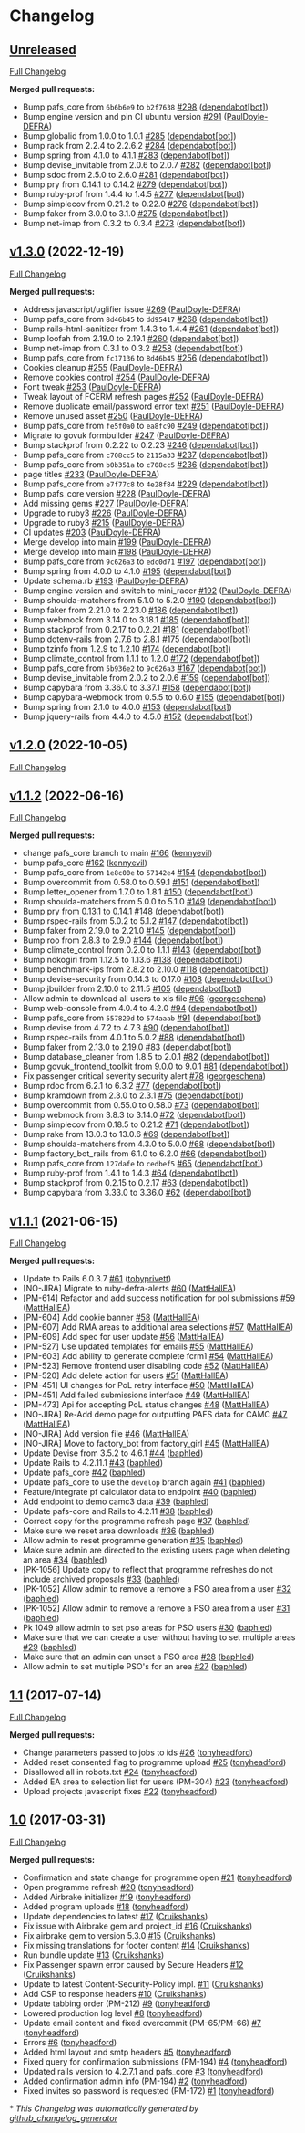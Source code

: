 # Changelog

## [Unreleased](https://github.com/defra/pafs-admin/tree/HEAD)

[Full Changelog](https://github.com/defra/pafs-admin/compare/v1.3.0...HEAD)

**Merged pull requests:**

- Bump pafs\_core from `6b6b6e9` to `b2f7638` [\#298](https://github.com/DEFRA/pafs-admin/pull/298) ([dependabot[bot]](https://github.com/apps/dependabot))
- Bump engine version and pin CI ubuntu version [\#291](https://github.com/DEFRA/pafs-admin/pull/291) ([PaulDoyle-DEFRA](https://github.com/PaulDoyle-DEFRA))
- Bump globalid from 1.0.0 to 1.0.1 [\#285](https://github.com/DEFRA/pafs-admin/pull/285) ([dependabot[bot]](https://github.com/apps/dependabot))
- Bump rack from 2.2.4 to 2.2.6.2 [\#284](https://github.com/DEFRA/pafs-admin/pull/284) ([dependabot[bot]](https://github.com/apps/dependabot))
- Bump spring from 4.1.0 to 4.1.1 [\#283](https://github.com/DEFRA/pafs-admin/pull/283) ([dependabot[bot]](https://github.com/apps/dependabot))
- Bump devise\_invitable from 2.0.6 to 2.0.7 [\#282](https://github.com/DEFRA/pafs-admin/pull/282) ([dependabot[bot]](https://github.com/apps/dependabot))
- Bump sdoc from 2.5.0 to 2.6.0 [\#281](https://github.com/DEFRA/pafs-admin/pull/281) ([dependabot[bot]](https://github.com/apps/dependabot))
- Bump pry from 0.14.1 to 0.14.2 [\#279](https://github.com/DEFRA/pafs-admin/pull/279) ([dependabot[bot]](https://github.com/apps/dependabot))
- Bump ruby-prof from 1.4.4 to 1.4.5 [\#277](https://github.com/DEFRA/pafs-admin/pull/277) ([dependabot[bot]](https://github.com/apps/dependabot))
- Bump simplecov from 0.21.2 to 0.22.0 [\#276](https://github.com/DEFRA/pafs-admin/pull/276) ([dependabot[bot]](https://github.com/apps/dependabot))
- Bump faker from 3.0.0 to 3.1.0 [\#275](https://github.com/DEFRA/pafs-admin/pull/275) ([dependabot[bot]](https://github.com/apps/dependabot))
- Bump net-imap from 0.3.2 to 0.3.4 [\#273](https://github.com/DEFRA/pafs-admin/pull/273) ([dependabot[bot]](https://github.com/apps/dependabot))

## [v1.3.0](https://github.com/defra/pafs-admin/tree/v1.3.0) (2022-12-19)

[Full Changelog](https://github.com/defra/pafs-admin/compare/v1.2.0...v1.3.0)

**Merged pull requests:**

- Address javascript/uglifier issue [\#269](https://github.com/DEFRA/pafs-admin/pull/269) ([PaulDoyle-DEFRA](https://github.com/PaulDoyle-DEFRA))
- Bump pafs\_core from `8d46b45` to `dd95417` [\#268](https://github.com/DEFRA/pafs-admin/pull/268) ([dependabot[bot]](https://github.com/apps/dependabot))
- Bump rails-html-sanitizer from 1.4.3 to 1.4.4 [\#261](https://github.com/DEFRA/pafs-admin/pull/261) ([dependabot[bot]](https://github.com/apps/dependabot))
- Bump loofah from 2.19.0 to 2.19.1 [\#260](https://github.com/DEFRA/pafs-admin/pull/260) ([dependabot[bot]](https://github.com/apps/dependabot))
- Bump net-imap from 0.3.1 to 0.3.2 [\#258](https://github.com/DEFRA/pafs-admin/pull/258) ([dependabot[bot]](https://github.com/apps/dependabot))
- Bump pafs\_core from `fc17136` to `8d46b45` [\#256](https://github.com/DEFRA/pafs-admin/pull/256) ([dependabot[bot]](https://github.com/apps/dependabot))
- Cookies cleanup [\#255](https://github.com/DEFRA/pafs-admin/pull/255) ([PaulDoyle-DEFRA](https://github.com/PaulDoyle-DEFRA))
- Remove cookies control [\#254](https://github.com/DEFRA/pafs-admin/pull/254) ([PaulDoyle-DEFRA](https://github.com/PaulDoyle-DEFRA))
- Font tweak [\#253](https://github.com/DEFRA/pafs-admin/pull/253) ([PaulDoyle-DEFRA](https://github.com/PaulDoyle-DEFRA))
- Tweak layout of FCERM refresh pages [\#252](https://github.com/DEFRA/pafs-admin/pull/252) ([PaulDoyle-DEFRA](https://github.com/PaulDoyle-DEFRA))
- Remove duplicate email/password error text [\#251](https://github.com/DEFRA/pafs-admin/pull/251) ([PaulDoyle-DEFRA](https://github.com/PaulDoyle-DEFRA))
- Remove unused asset [\#250](https://github.com/DEFRA/pafs-admin/pull/250) ([PaulDoyle-DEFRA](https://github.com/PaulDoyle-DEFRA))
- Bump pafs\_core from `fe5f0a0` to `ea8fc90` [\#249](https://github.com/DEFRA/pafs-admin/pull/249) ([dependabot[bot]](https://github.com/apps/dependabot))
- Migrate to govuk formbuilder [\#247](https://github.com/DEFRA/pafs-admin/pull/247) ([PaulDoyle-DEFRA](https://github.com/PaulDoyle-DEFRA))
- Bump stackprof from 0.2.22 to 0.2.23 [\#246](https://github.com/DEFRA/pafs-admin/pull/246) ([dependabot[bot]](https://github.com/apps/dependabot))
- Bump pafs\_core from `c708cc5` to `2115a33` [\#237](https://github.com/DEFRA/pafs-admin/pull/237) ([dependabot[bot]](https://github.com/apps/dependabot))
- Bump pafs\_core from `b0b351a` to `c708cc5` [\#236](https://github.com/DEFRA/pafs-admin/pull/236) ([dependabot[bot]](https://github.com/apps/dependabot))
- page titles [\#233](https://github.com/DEFRA/pafs-admin/pull/233) ([PaulDoyle-DEFRA](https://github.com/PaulDoyle-DEFRA))
- Bump pafs\_core from `e7f77c8` to `4e28f84` [\#229](https://github.com/DEFRA/pafs-admin/pull/229) ([dependabot[bot]](https://github.com/apps/dependabot))
- Bump pafs\_core version [\#228](https://github.com/DEFRA/pafs-admin/pull/228) ([PaulDoyle-DEFRA](https://github.com/PaulDoyle-DEFRA))
- Add missing gems [\#227](https://github.com/DEFRA/pafs-admin/pull/227) ([PaulDoyle-DEFRA](https://github.com/PaulDoyle-DEFRA))
- Upgrade to ruby3 [\#226](https://github.com/DEFRA/pafs-admin/pull/226) ([PaulDoyle-DEFRA](https://github.com/PaulDoyle-DEFRA))
- Upgrade to ruby3 [\#215](https://github.com/DEFRA/pafs-admin/pull/215) ([PaulDoyle-DEFRA](https://github.com/PaulDoyle-DEFRA))
- CI updates [\#203](https://github.com/DEFRA/pafs-admin/pull/203) ([PaulDoyle-DEFRA](https://github.com/PaulDoyle-DEFRA))
- Merge develop into main [\#199](https://github.com/DEFRA/pafs-admin/pull/199) ([PaulDoyle-DEFRA](https://github.com/PaulDoyle-DEFRA))
- Merge develop into main [\#198](https://github.com/DEFRA/pafs-admin/pull/198) ([PaulDoyle-DEFRA](https://github.com/PaulDoyle-DEFRA))
- Bump pafs\_core from `9c626a3` to `edc0d71` [\#197](https://github.com/DEFRA/pafs-admin/pull/197) ([dependabot[bot]](https://github.com/apps/dependabot))
- Bump spring from 4.0.0 to 4.1.0 [\#195](https://github.com/DEFRA/pafs-admin/pull/195) ([dependabot[bot]](https://github.com/apps/dependabot))
- Update schema.rb [\#193](https://github.com/DEFRA/pafs-admin/pull/193) ([PaulDoyle-DEFRA](https://github.com/PaulDoyle-DEFRA))
- Bump engine version and switch to mini\_racer [\#192](https://github.com/DEFRA/pafs-admin/pull/192) ([PaulDoyle-DEFRA](https://github.com/PaulDoyle-DEFRA))
- Bump shoulda-matchers from 5.1.0 to 5.2.0 [\#190](https://github.com/DEFRA/pafs-admin/pull/190) ([dependabot[bot]](https://github.com/apps/dependabot))
- Bump faker from 2.21.0 to 2.23.0 [\#186](https://github.com/DEFRA/pafs-admin/pull/186) ([dependabot[bot]](https://github.com/apps/dependabot))
- Bump webmock from 3.14.0 to 3.18.1 [\#185](https://github.com/DEFRA/pafs-admin/pull/185) ([dependabot[bot]](https://github.com/apps/dependabot))
- Bump stackprof from 0.2.17 to 0.2.21 [\#181](https://github.com/DEFRA/pafs-admin/pull/181) ([dependabot[bot]](https://github.com/apps/dependabot))
- Bump dotenv-rails from 2.7.6 to 2.8.1 [\#175](https://github.com/DEFRA/pafs-admin/pull/175) ([dependabot[bot]](https://github.com/apps/dependabot))
- Bump tzinfo from 1.2.9 to 1.2.10 [\#174](https://github.com/DEFRA/pafs-admin/pull/174) ([dependabot[bot]](https://github.com/apps/dependabot))
- Bump climate\_control from 1.1.1 to 1.2.0 [\#172](https://github.com/DEFRA/pafs-admin/pull/172) ([dependabot[bot]](https://github.com/apps/dependabot))
- Bump pafs\_core from `5b936e2` to `9c626a3` [\#167](https://github.com/DEFRA/pafs-admin/pull/167) ([dependabot[bot]](https://github.com/apps/dependabot))
- Bump devise\_invitable from 2.0.2 to 2.0.6 [\#159](https://github.com/DEFRA/pafs-admin/pull/159) ([dependabot[bot]](https://github.com/apps/dependabot))
- Bump capybara from 3.36.0 to 3.37.1 [\#158](https://github.com/DEFRA/pafs-admin/pull/158) ([dependabot[bot]](https://github.com/apps/dependabot))
- Bump capybara-webmock from 0.5.5 to 0.6.0 [\#155](https://github.com/DEFRA/pafs-admin/pull/155) ([dependabot[bot]](https://github.com/apps/dependabot))
- Bump spring from 2.1.0 to 4.0.0 [\#153](https://github.com/DEFRA/pafs-admin/pull/153) ([dependabot[bot]](https://github.com/apps/dependabot))
- Bump jquery-rails from 4.4.0 to 4.5.0 [\#152](https://github.com/DEFRA/pafs-admin/pull/152) ([dependabot[bot]](https://github.com/apps/dependabot))

## [v1.2.0](https://github.com/defra/pafs-admin/tree/v1.2.0) (2022-10-05)

[Full Changelog](https://github.com/defra/pafs-admin/compare/v1.1.2...v1.2.0)

## [v1.1.2](https://github.com/defra/pafs-admin/tree/v1.1.2) (2022-06-16)

[Full Changelog](https://github.com/defra/pafs-admin/compare/v1.1.1...v1.1.2)

**Merged pull requests:**

- change pafs\_core branch to main [\#166](https://github.com/DEFRA/pafs-admin/pull/166) ([kennyevil](https://github.com/kennyevil))
- bump pafs\_core [\#162](https://github.com/DEFRA/pafs-admin/pull/162) ([kennyevil](https://github.com/kennyevil))
- Bump pafs\_core from `1e8c00e` to `57142e4` [\#154](https://github.com/DEFRA/pafs-admin/pull/154) ([dependabot[bot]](https://github.com/apps/dependabot))
- Bump overcommit from 0.58.0 to 0.59.1 [\#151](https://github.com/DEFRA/pafs-admin/pull/151) ([dependabot[bot]](https://github.com/apps/dependabot))
- Bump letter\_opener from 1.7.0 to 1.8.1 [\#150](https://github.com/DEFRA/pafs-admin/pull/150) ([dependabot[bot]](https://github.com/apps/dependabot))
- Bump shoulda-matchers from 5.0.0 to 5.1.0 [\#149](https://github.com/DEFRA/pafs-admin/pull/149) ([dependabot[bot]](https://github.com/apps/dependabot))
- Bump pry from 0.13.1 to 0.14.1 [\#148](https://github.com/DEFRA/pafs-admin/pull/148) ([dependabot[bot]](https://github.com/apps/dependabot))
- Bump rspec-rails from 5.0.2 to 5.1.2 [\#147](https://github.com/DEFRA/pafs-admin/pull/147) ([dependabot[bot]](https://github.com/apps/dependabot))
- Bump faker from 2.19.0 to 2.21.0 [\#145](https://github.com/DEFRA/pafs-admin/pull/145) ([dependabot[bot]](https://github.com/apps/dependabot))
- Bump roo from 2.8.3 to 2.9.0 [\#144](https://github.com/DEFRA/pafs-admin/pull/144) ([dependabot[bot]](https://github.com/apps/dependabot))
- Bump climate\_control from 0.2.0 to 1.1.1 [\#143](https://github.com/DEFRA/pafs-admin/pull/143) ([dependabot[bot]](https://github.com/apps/dependabot))
- Bump nokogiri from 1.12.5 to 1.13.6 [\#138](https://github.com/DEFRA/pafs-admin/pull/138) ([dependabot[bot]](https://github.com/apps/dependabot))
- Bump benchmark-ips from 2.8.2 to 2.10.0 [\#118](https://github.com/DEFRA/pafs-admin/pull/118) ([dependabot[bot]](https://github.com/apps/dependabot))
- Bump devise-security from 0.14.3 to 0.17.0 [\#108](https://github.com/DEFRA/pafs-admin/pull/108) ([dependabot[bot]](https://github.com/apps/dependabot))
- Bump jbuilder from 2.10.0 to 2.11.5 [\#105](https://github.com/DEFRA/pafs-admin/pull/105) ([dependabot[bot]](https://github.com/apps/dependabot))
- Allow admin to download all users to xls file [\#96](https://github.com/DEFRA/pafs-admin/pull/96) ([georgeschena](https://github.com/georgeschena))
- Bump web-console from 4.0.4 to 4.2.0 [\#94](https://github.com/DEFRA/pafs-admin/pull/94) ([dependabot[bot]](https://github.com/apps/dependabot))
- Bump pafs\_core from `557829d` to `574aaab` [\#91](https://github.com/DEFRA/pafs-admin/pull/91) ([dependabot[bot]](https://github.com/apps/dependabot))
- Bump devise from 4.7.2 to 4.7.3 [\#90](https://github.com/DEFRA/pafs-admin/pull/90) ([dependabot[bot]](https://github.com/apps/dependabot))
- Bump rspec-rails from 4.0.1 to 5.0.2 [\#88](https://github.com/DEFRA/pafs-admin/pull/88) ([dependabot[bot]](https://github.com/apps/dependabot))
- Bump faker from 2.13.0 to 2.19.0 [\#83](https://github.com/DEFRA/pafs-admin/pull/83) ([dependabot[bot]](https://github.com/apps/dependabot))
- Bump database\_cleaner from 1.8.5 to 2.0.1 [\#82](https://github.com/DEFRA/pafs-admin/pull/82) ([dependabot[bot]](https://github.com/apps/dependabot))
- Bump govuk\_frontend\_toolkit from 9.0.0 to 9.0.1 [\#81](https://github.com/DEFRA/pafs-admin/pull/81) ([dependabot[bot]](https://github.com/apps/dependabot))
- Fix passenger critical severity security alert [\#78](https://github.com/DEFRA/pafs-admin/pull/78) ([georgeschena](https://github.com/georgeschena))
- Bump rdoc from 6.2.1 to 6.3.2 [\#77](https://github.com/DEFRA/pafs-admin/pull/77) ([dependabot[bot]](https://github.com/apps/dependabot))
- Bump kramdown from 2.3.0 to 2.3.1 [\#75](https://github.com/DEFRA/pafs-admin/pull/75) ([dependabot[bot]](https://github.com/apps/dependabot))
- Bump overcommit from 0.55.0 to 0.58.0 [\#73](https://github.com/DEFRA/pafs-admin/pull/73) ([dependabot[bot]](https://github.com/apps/dependabot))
- Bump webmock from 3.8.3 to 3.14.0 [\#72](https://github.com/DEFRA/pafs-admin/pull/72) ([dependabot[bot]](https://github.com/apps/dependabot))
- Bump simplecov from 0.18.5 to 0.21.2 [\#71](https://github.com/DEFRA/pafs-admin/pull/71) ([dependabot[bot]](https://github.com/apps/dependabot))
- Bump rake from 13.0.3 to 13.0.6 [\#69](https://github.com/DEFRA/pafs-admin/pull/69) ([dependabot[bot]](https://github.com/apps/dependabot))
- Bump shoulda-matchers from 4.3.0 to 5.0.0 [\#68](https://github.com/DEFRA/pafs-admin/pull/68) ([dependabot[bot]](https://github.com/apps/dependabot))
- Bump factory\_bot\_rails from 6.1.0 to 6.2.0 [\#66](https://github.com/DEFRA/pafs-admin/pull/66) ([dependabot[bot]](https://github.com/apps/dependabot))
- Bump pafs\_core from `127dafe` to `cedbef5` [\#65](https://github.com/DEFRA/pafs-admin/pull/65) ([dependabot[bot]](https://github.com/apps/dependabot))
- Bump ruby-prof from 1.4.1 to 1.4.3 [\#64](https://github.com/DEFRA/pafs-admin/pull/64) ([dependabot[bot]](https://github.com/apps/dependabot))
- Bump stackprof from 0.2.15 to 0.2.17 [\#63](https://github.com/DEFRA/pafs-admin/pull/63) ([dependabot[bot]](https://github.com/apps/dependabot))
- Bump capybara from 3.33.0 to 3.36.0 [\#62](https://github.com/DEFRA/pafs-admin/pull/62) ([dependabot[bot]](https://github.com/apps/dependabot))

## [v1.1.1](https://github.com/defra/pafs-admin/tree/v1.1.1) (2021-06-15)

[Full Changelog](https://github.com/defra/pafs-admin/compare/1.1...v1.1.1)

**Merged pull requests:**

- Update to Rails 6.0.3.7 [\#61](https://github.com/DEFRA/pafs-admin/pull/61) ([tobyprivett](https://github.com/tobyprivett))
- \[NO-JIRA\] Migrate to ruby-defra-alerts [\#60](https://github.com/DEFRA/pafs-admin/pull/60) ([MattHallEA](https://github.com/MattHallEA))
- \[PM-614\] Refactor and add success notification for pol submissions [\#59](https://github.com/DEFRA/pafs-admin/pull/59) ([MattHallEA](https://github.com/MattHallEA))
- \[PM-604\] Add cookie banner [\#58](https://github.com/DEFRA/pafs-admin/pull/58) ([MattHallEA](https://github.com/MattHallEA))
- \[PM-607\] Add RMA areas to additional area selections [\#57](https://github.com/DEFRA/pafs-admin/pull/57) ([MattHallEA](https://github.com/MattHallEA))
- \[PM-609\] Add spec for user update [\#56](https://github.com/DEFRA/pafs-admin/pull/56) ([MattHallEA](https://github.com/MattHallEA))
- \[PM-527\] Use updated templates for emails [\#55](https://github.com/DEFRA/pafs-admin/pull/55) ([MattHallEA](https://github.com/MattHallEA))
- \[PM-603\] Add ability to generate complete fcrm1 [\#54](https://github.com/DEFRA/pafs-admin/pull/54) ([MattHallEA](https://github.com/MattHallEA))
- \[PM-523\] Remove frontend user disabling code [\#52](https://github.com/DEFRA/pafs-admin/pull/52) ([MattHallEA](https://github.com/MattHallEA))
- \[PM-520\] Add delete action for users [\#51](https://github.com/DEFRA/pafs-admin/pull/51) ([MattHallEA](https://github.com/MattHallEA))
- \[PM-451\] UI changes for PoL retry interface [\#50](https://github.com/DEFRA/pafs-admin/pull/50) ([MattHallEA](https://github.com/MattHallEA))
- \[PM-451\] Add failed submissions interface [\#49](https://github.com/DEFRA/pafs-admin/pull/49) ([MattHallEA](https://github.com/MattHallEA))
- \[PM-473\] Api for accepting PoL status changes [\#48](https://github.com/DEFRA/pafs-admin/pull/48) ([MattHallEA](https://github.com/MattHallEA))
- \[NO-JIRA\] Re-Add demo page for outputting PAFS data for CAMC [\#47](https://github.com/DEFRA/pafs-admin/pull/47) ([MattHallEA](https://github.com/MattHallEA))
- \[NO-JIRA\] Add version file [\#46](https://github.com/DEFRA/pafs-admin/pull/46) ([MattHallEA](https://github.com/MattHallEA))
- \[NO-JIRA\] Move to factory\_bot from factory\_girl [\#45](https://github.com/DEFRA/pafs-admin/pull/45) ([MattHallEA](https://github.com/MattHallEA))
- Update Devise from 3.5.2 to 4.6.1 [\#44](https://github.com/DEFRA/pafs-admin/pull/44) ([baphled](https://github.com/baphled))
- Update Rails to 4.2.11.1 [\#43](https://github.com/DEFRA/pafs-admin/pull/43) ([baphled](https://github.com/baphled))
- Update pafs\_core [\#42](https://github.com/DEFRA/pafs-admin/pull/42) ([baphled](https://github.com/baphled))
- Update pafs\_core to use the `develop` branch again [\#41](https://github.com/DEFRA/pafs-admin/pull/41) ([baphled](https://github.com/baphled))
- Feature/integrate pf calculator data to endpoint [\#40](https://github.com/DEFRA/pafs-admin/pull/40) ([baphled](https://github.com/baphled))
- Add endpoint to demo camc3 data [\#39](https://github.com/DEFRA/pafs-admin/pull/39) ([baphled](https://github.com/baphled))
- Update pafs-core and Rails to 4.2.11 [\#38](https://github.com/DEFRA/pafs-admin/pull/38) ([baphled](https://github.com/baphled))
- Correct copy for the programme refresh page [\#37](https://github.com/DEFRA/pafs-admin/pull/37) ([baphled](https://github.com/baphled))
- Make sure we reset area downloads [\#36](https://github.com/DEFRA/pafs-admin/pull/36) ([baphled](https://github.com/baphled))
- Allow admin to reset programme generation [\#35](https://github.com/DEFRA/pafs-admin/pull/35) ([baphled](https://github.com/baphled))
- Make sure admin are directed to the existing users page when deleting an area [\#34](https://github.com/DEFRA/pafs-admin/pull/34) ([baphled](https://github.com/baphled))
- \[PK-1056\] Update copy to reflect that programme refreshes do not include archived proposals [\#33](https://github.com/DEFRA/pafs-admin/pull/33) ([baphled](https://github.com/baphled))
- \[PK-1052\] Allow admin to remove a remove a PSO area from a user [\#32](https://github.com/DEFRA/pafs-admin/pull/32) ([baphled](https://github.com/baphled))
- \[PK-1052\] Allow admin to remove a remove a PSO area from a user [\#31](https://github.com/DEFRA/pafs-admin/pull/31) ([baphled](https://github.com/baphled))
- Pk 1049 allow admin to set pso areas for PSO users [\#30](https://github.com/DEFRA/pafs-admin/pull/30) ([baphled](https://github.com/baphled))
- Make sure that we can create a user without having to set multiple areas [\#29](https://github.com/DEFRA/pafs-admin/pull/29) ([baphled](https://github.com/baphled))
- Make sure that an admin can unset a PSO area [\#28](https://github.com/DEFRA/pafs-admin/pull/28) ([baphled](https://github.com/baphled))
- Allow admin to set multiple PSO's for an area [\#27](https://github.com/DEFRA/pafs-admin/pull/27) ([baphled](https://github.com/baphled))

## [1.1](https://github.com/defra/pafs-admin/tree/1.1) (2017-07-14)

[Full Changelog](https://github.com/defra/pafs-admin/compare/1.0...1.1)

**Merged pull requests:**

- Change parameters passed to jobs to ids [\#26](https://github.com/DEFRA/pafs-admin/pull/26) ([tonyheadford](https://github.com/tonyheadford))
- Added reset consented flag to programme upload [\#25](https://github.com/DEFRA/pafs-admin/pull/25) ([tonyheadford](https://github.com/tonyheadford))
- Disallowed all in robots.txt [\#24](https://github.com/DEFRA/pafs-admin/pull/24) ([tonyheadford](https://github.com/tonyheadford))
- Added EA area to selection list for users \(PM-304\) [\#23](https://github.com/DEFRA/pafs-admin/pull/23) ([tonyheadford](https://github.com/tonyheadford))
- Upload projects javascript fixes [\#22](https://github.com/DEFRA/pafs-admin/pull/22) ([tonyheadford](https://github.com/tonyheadford))

## [1.0](https://github.com/defra/pafs-admin/tree/1.0) (2017-03-31)

[Full Changelog](https://github.com/defra/pafs-admin/compare/ae081ee816240b27cdaddb2da2fde0939cf59c4e...1.0)

**Merged pull requests:**

- Confirmation and state change for programme open [\#21](https://github.com/DEFRA/pafs-admin/pull/21) ([tonyheadford](https://github.com/tonyheadford))
- Open programme refresh [\#20](https://github.com/DEFRA/pafs-admin/pull/20) ([tonyheadford](https://github.com/tonyheadford))
- Added Airbrake initializer [\#19](https://github.com/DEFRA/pafs-admin/pull/19) ([tonyheadford](https://github.com/tonyheadford))
- Added program uploads [\#18](https://github.com/DEFRA/pafs-admin/pull/18) ([tonyheadford](https://github.com/tonyheadford))
- Update dependencies to latest [\#17](https://github.com/DEFRA/pafs-admin/pull/17) ([Cruikshanks](https://github.com/Cruikshanks))
- Fix issue with Airbrake gem and project\_id [\#16](https://github.com/DEFRA/pafs-admin/pull/16) ([Cruikshanks](https://github.com/Cruikshanks))
- Fix airbrake gem to version 5.3.0 [\#15](https://github.com/DEFRA/pafs-admin/pull/15) ([Cruikshanks](https://github.com/Cruikshanks))
- Fix missing translations for footer content [\#14](https://github.com/DEFRA/pafs-admin/pull/14) ([Cruikshanks](https://github.com/Cruikshanks))
- Run bundle update [\#13](https://github.com/DEFRA/pafs-admin/pull/13) ([Cruikshanks](https://github.com/Cruikshanks))
- Fix Passenger spawn error caused by Secure Headers [\#12](https://github.com/DEFRA/pafs-admin/pull/12) ([Cruikshanks](https://github.com/Cruikshanks))
- Update to latest Content-Security-Policy impl. [\#11](https://github.com/DEFRA/pafs-admin/pull/11) ([Cruikshanks](https://github.com/Cruikshanks))
- Add CSP to response headers [\#10](https://github.com/DEFRA/pafs-admin/pull/10) ([Cruikshanks](https://github.com/Cruikshanks))
- Update tabbing order \(PM-212\) [\#9](https://github.com/DEFRA/pafs-admin/pull/9) ([tonyheadford](https://github.com/tonyheadford))
- Lowered production log level [\#8](https://github.com/DEFRA/pafs-admin/pull/8) ([tonyheadford](https://github.com/tonyheadford))
- Update email content and fixed overcommit \(PM-65/PM-66\) [\#7](https://github.com/DEFRA/pafs-admin/pull/7) ([tonyheadford](https://github.com/tonyheadford))
- Errors [\#6](https://github.com/DEFRA/pafs-admin/pull/6) ([tonyheadford](https://github.com/tonyheadford))
- Added html layout and smtp headers [\#5](https://github.com/DEFRA/pafs-admin/pull/5) ([tonyheadford](https://github.com/tonyheadford))
- Fixed query for confirmation submissions \(PM-194\) [\#4](https://github.com/DEFRA/pafs-admin/pull/4) ([tonyheadford](https://github.com/tonyheadford))
- Updated rails version to 4.2.7.1 and pafs\_core [\#3](https://github.com/DEFRA/pafs-admin/pull/3) ([tonyheadford](https://github.com/tonyheadford))
- Added confirmation admin info \(PM-194\) [\#2](https://github.com/DEFRA/pafs-admin/pull/2) ([tonyheadford](https://github.com/tonyheadford))
- Fixed invites so password is requested \(PM-172\) [\#1](https://github.com/DEFRA/pafs-admin/pull/1) ([tonyheadford](https://github.com/tonyheadford))



\* *This Changelog was automatically generated by [github_changelog_generator](https://github.com/github-changelog-generator/github-changelog-generator)*
